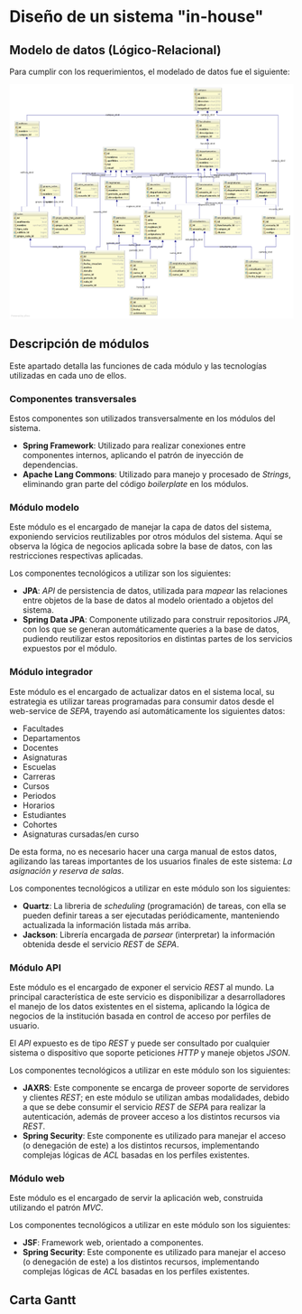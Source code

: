 # Diseño de un sistema "in-house"

## Modelo de datos (Lógico-Relacional)

Para cumplir con los requerimientos, el modelado de datos fue el siguiente:

![Modelo Lógico-Relacional](source/figures/002_diagram_salas.png)

## Descripción de módulos

Este apartado detalla las funciones de cada módulo y las tecnologías utilizadas en cada uno de ellos.

### Componentes transversales

Estos componentes son utilizados transversalmente en los módulos del sistema.

* **Spring Framework**: Utilizado para realizar conexiones entre componentes internos, aplicando el patrón de inyección de dependencias.
* **Apache Lang Commons**: Utilizado para manejo y procesado de _Strings_, eliminando gran parte del código _boilerplate_ en los módulos.

### Módulo modelo

Este módulo es el encargado de manejar la capa de datos del sistema, exponiendo servicios reutilizables por otros módulos del sistema. Aquí se observa la lógica de negocios aplicada sobre la base de datos, con las restricciones respectivas aplicadas.

Los componentes tecnológicos a utilizar son los siguientes:

* **JPA**: _API_ de persistencia de datos, utilizada para _mapear_ las relaciones entre objetos de la base de datos al modelo orientado a objetos del sistema.
* **Spring Data JPA**: Componente utilizado para construir repositorios _JPA_, con los que se generan automáticamente queries a la base de datos, pudiendo reutilizar estos repositorios en distintas partes de los servicios expuestos por el módulo.

### Módulo integrador

Este módulo es el encargado de actualizar datos en el sistema local, su estrategia es utilizar tareas programadas para consumir datos desde el web-service de _SEPA_, trayendo así automáticamente los siguientes datos:

* Facultades
* Departamentos
* Docentes
* Asignaturas
* Escuelas
* Carreras
* Cursos
* Periodos
* Horarios
* Estudiantes
* Cohortes
* Asignaturas cursadas/en curso

De esta forma, no es necesario hacer una carga manual de estos datos, agilizando las tareas importantes de los usuarios finales de este sistema: _La asignación y reserva de salas_.

Los componentes tecnológicos a utilizar en este módulo son los siguientes:

* **Quartz**: La libreria de _scheduling_ (programación) de tareas, con ella se pueden definir tareas a ser ejecutadas periódicamente, manteniendo actualizada la información listada más arriba.
* **Jackson**: Librería encargada de _parsear_ (interpretar) la información obtenida desde el servicio _REST_ de _SEPA_.

### Módulo API

Este módulo es el encargado de exponer el servicio _REST_ al mundo. La principal característica de este servicio es disponibilizar a desarrolladores el manejo de los datos existentes en el sistema, aplicando la lógica de negocios de la institución basada en control de acceso por perfiles  de usuario.

El _API_ expuesto es de tipo _REST_ y puede ser consultado por cualquier sistema o dispositivo que soporte peticiones _HTTP_ y maneje objetos _JSON_.

Los componentes tecnológicos a utilizar en este módulo son los siguientes:

* **JAXRS**: Este componente se encarga de proveer soporte de servidores y clientes _REST_; en este módulo se utilizan ambas modalidades, debido a que se debe consumir el servicio _REST_ de _SEPA_ para realizar la autenticación, además de proveer acceso a los distintos recursos via _REST_.
* **Spring Security**: Este componente es utilizado para manejar el acceso (o denegación de este) a los distintos recursos, implementando complejas lógicas de _ACL_ basadas en los perfiles existentes.

### Módulo web

Este módulo es el encargado de servir la aplicación web, construida utilizando el patrón _MVC_.

Los componentes tecnológicos a utilizar en este módulo son los siguientes:

* **JSF**: Framework web, orientado a componentes. <!-- TODO: mejorar esto, suena paupérrimo -->
* **Spring Security**: Este componente es utilizado para manejar el acceso (o denegación de este) a los distintos recursos, implementando complejas lógicas de _ACL_ basadas en los perfiles existentes.


## Carta Gantt

<!-- Claro que si, campeón -->
